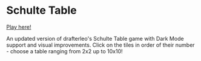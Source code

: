 # Schulte Table

[Play here!](https://imcakeu.github.io/schulte/)

An updated version of drafterleo's Schulte Table game with Dark Mode support and visual improvements.
Click on the tiles in order of their number - choose a table ranging from 2x2 up to 10x10!
